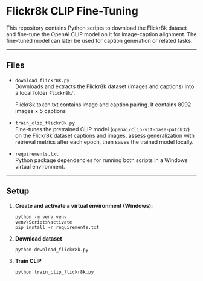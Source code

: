 # Flickr8k CLIP Fine-Tuning

This repository contains Python scripts to download the Flickr8k dataset and fine-tune the OpenAI CLIP model on it for image-caption alignment. The fine-tuned model can later be used for caption generation or related tasks.

---

## Files

- `download_flickr8k.py`  
  Downloads and extracts the Flickr8k dataset (images and captions) into a local folder `Flickr8k/`.

  Flickr8k.token.txt contains image and caption pairing. It contains 8092 images × 5 captions

- `train_clip_flickr8k.py`  
  Fine-tunes the pretrained CLIP model (`openai/clip-vit-base-patch32`) on the Flickr8k dataset captions and images, assess generalization with retrieval metrics after each epoch, then saves the trained model locally.

- `requirements.txt`  
  Python package dependencies for running both scripts in a Windows virtual environment.

---

## Setup

1. **Create and activate a virtual environment (Windows):**

   ```
   python -m venv venv
   venv\Scripts\activate
   pip install -r requirements.txt
   ```
2. **Download dataset**
   ```
   python download_flickr8k.py
   ```
3. **Train CLIP**
   ```
   python train_clip_flickr8k.py 
   ```
